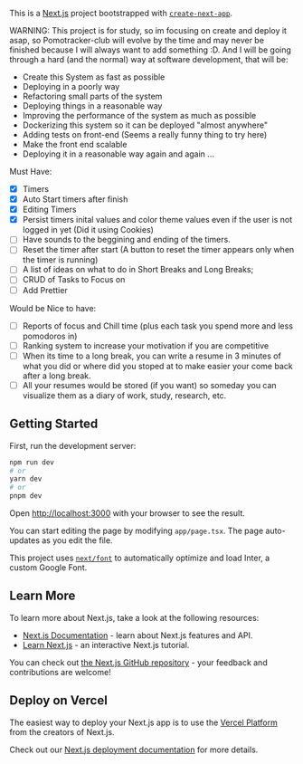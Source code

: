 This is a [Next.js](https://nextjs.org/) project bootstrapped with [`create-next-app`](https://github.com/vercel/next.js/tree/canary/packages/create-next-app).

WARNING: This project is for study, so im focusing on create and deploy it asap, so Pomotracker-club will evolve by the time and may never be finished because I will always want to add something :D.
And I will be going through a hard (and the normal) way at software development, that will be:
- Create this System as fast as possible
- Deploying in a poorly way
- Refactoring small parts of the system
- Deploying things in a reasonable way
- Improving the performance of the system as much as possible
- Dockerizing this system so it can be deployed "almost anywhere"
- Adding tests on front-end (Seems a really funny thing to try here)
- Make the front end scalable
- Deploying it in a reasonable way again and again
...

Must Have:
- [x] Timers
- [x] Auto Start timers after finish
- [x] Editing Timers
- [x] Persist timers inital values and color theme values even if the user is not logged in yet (Did it using Cookies)
- [ ] Have sounds to the beggining and ending of the timers.
- [ ] Reset the timer after start (A button to reset the timer appears only when the timer is running)
- [ ] A list of ideas on what to do in Short Breaks and Long Breaks;
- [ ] CRUD of Tasks to Focus on
- [ ] Add Prettier

Would be Nice to have:
- [ ] Reports of focus and Chill time (plus each task you spend more and less pomodoros in)
- [ ] Ranking system to increase your motivation if you are competitive
- [ ] When its time to a long break, you can write a resume in 3 minutes of what you did or where did you stoped at to make easier your come back after a long break.
- [ ] All your resumes would be stored (if you want) so someday you can visualize them as a diary of work, study, research, etc.

## Getting Started

First, run the development server:

```bash
npm run dev
# or
yarn dev
# or
pnpm dev
```

Open [http://localhost:3000](http://localhost:3000) with your browser to see the result.

You can start editing the page by modifying `app/page.tsx`. The page auto-updates as you edit the file.

This project uses [`next/font`](https://nextjs.org/docs/basic-features/font-optimization) to automatically optimize and load Inter, a custom Google Font.

## Learn More

To learn more about Next.js, take a look at the following resources:

- [Next.js Documentation](https://nextjs.org/docs) - learn about Next.js features and API.
- [Learn Next.js](https://nextjs.org/learn) - an interactive Next.js tutorial.

You can check out [the Next.js GitHub repository](https://github.com/vercel/next.js/) - your feedback and contributions are welcome!

## Deploy on Vercel

The easiest way to deploy your Next.js app is to use the [Vercel Platform](https://vercel.com/new?utm_medium=default-template&filter=next.js&utm_source=create-next-app&utm_campaign=create-next-app-readme) from the creators of Next.js.

Check out our [Next.js deployment documentation](https://nextjs.org/docs/deployment) for more details.
